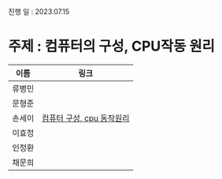 진행 일 : 2023.07.15

주제 : 컴퓨터의 구성, CPU작동 원리
===

|이름|링크|
|---|---|
|류병민| |
|문형준| |
|손세이| [컴퓨터 구성, cpu 동작원리](https://foil-grey-15c.notion.site/CPU-145caeca73ec45a7ac582d9544116edb?pvs=4)|
|이효정| |
|인정환| |
|채문희| |
